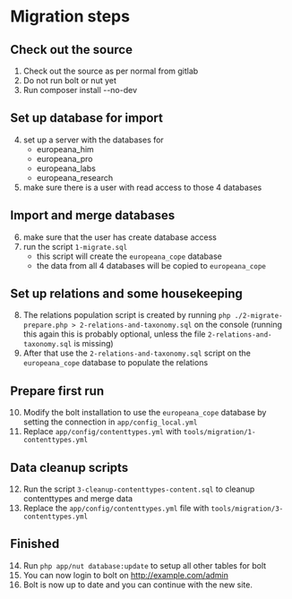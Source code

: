 # Migration steps

## Check out the source

1. Check out the source as per normal from gitlab
2. Do not run bolt or nut yet
3. Run composer install --no-dev

## Set up database for import

4. set up a server with the databases for
    - europeana_him
    - europeana_pro
    - europeana_labs
    - europeana_research
5. make sure there is a user with read access to those 4 databases

## Import and merge databases

6. make sure that the user has create database access
7. run the script `1-migrate.sql`
    - this script will create the `europeana_cope` database
    - the data from all 4 databases will be copied to `europeana_cope`

## Set up relations and some housekeeping

8. The relations population script is created by running `php ./2-migrate-prepare.php > 2-relations-and-taxonomy.sql` on the console (running this again this is probably optional, unless the file `2-relations-and-taxonomy.sql` is missing)
9. After that use the `2-relations-and-taxonomy.sql` script on the `europeana_cope` database to populate the relations

## Prepare first run

10. Modify the bolt installation to use the `europeana_cope` database by setting the connection in `app/config_local.yml`
11. Replace `app/config/contenttypes.yml` with `tools/migration/1-contenttypes.yml`

## Data cleanup scripts

12. Run the script `3-cleanup-contenttypes-content.sql` to cleanup contenttypes and merge data
13. Replace the `app/config/contenttypes.yml` file with `tools/migration/3-contenttypes.yml`

## Finished

14. Run `php app/nut database:update` to setup all other tables for bolt
15. You can now login to bolt on http://example.com/admin
16. Bolt is now up to date and you can continue with the new site.
